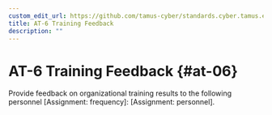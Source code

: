 ```yaml
---
custom_edit_url: https://github.com/tamus-cyber/standards.cyber.tamus.edu/tree/main/content/tamus.edu/TAMUS_profile.xml
title: AT-6 Training Feedback
description: ""
---
```


# AT-6 Training Feedback {#at-06}

Provide feedback on organizational training results to the following personnel [Assignment: frequency]: [Assignment: personnel].

